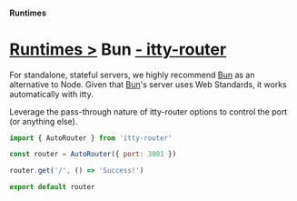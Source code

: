 #### Runtimes 
# <u>Runtimes ></u> Bun <u>- itty-router</u>

For standalone, stateful servers, we highly recommend [Bun](https://bun.sh) as an alternative to Node.  Given that [Bun](https://bun.sh)'s server uses Web Standards, it works automatically with itty.  

Leverage the pass-through nature of itty-router options to control the port (or anything else).

```js
import { AutoRouter } from 'itty-router'

const router = AutoRouter({ port: 3001 })

router.get('/', () => 'Success!')

export default router
```
